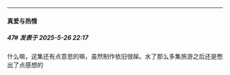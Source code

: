 ﻿
*****

####  真爱与热情  
##### 47#       发表于 2025-5-26 22:17

什么嘛，这集还有点意思的嘛，虽然制作依旧很屎。水了那么多集旅游之后还是憋出了点感想的

